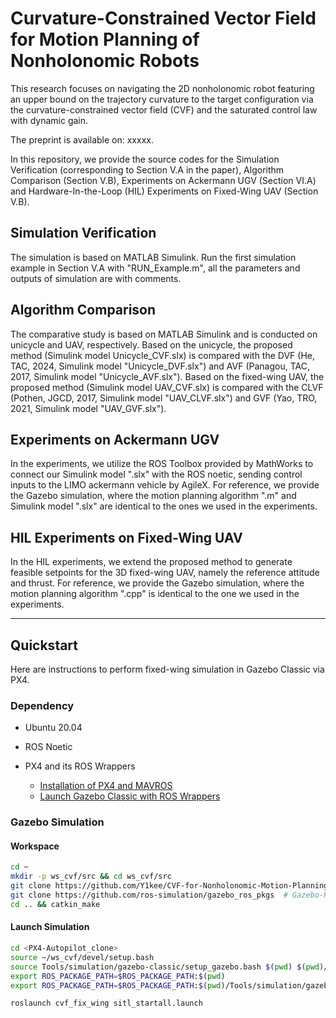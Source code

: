 # Curvature-Constrained Vector Field for Motion Planning of Nonholonomic Robots

This research focuses on navigating the 2D nonholonomic robot featuring an upper bound on the trajectory curvature to the target configuration via the curvature-constrained vector field (CVF) and the saturated control law with dynamic gain.

The preprint is available on: xxxxx.

In this repository, we provide the source codes for the Simulation Verification (corresponding to Section V.A in the paper), Algorithm Comparison (Section V.B), Experiments on Ackermann UGV (Section VI.A) and Hardware-In-the-Loop (HIL) Experiments on Fixed-Wing UAV (Section V.B).

## Simulation Verification

The simulation is based on MATLAB Simulink.
Run the first simulation example in Section V.A with "RUN_Example.m", all the parameters and outputs of simulation are with comments.

## Algorithm Comparison

The comparative study is based on MATLAB Simulink and is conducted on unicycle and UAV, respectively.
Based on the unicycle, the proposed method (Simulink model Unicycle_CVF.slx) is compared with the DVF (He, TAC, 2024, Simulink model "Unicycle_DVF.slx") and AVF (Panagou, TAC, 2017, Simulink model "Unicycle_AVF.slx").
Based on the fixed-wing UAV, the proposed method (Simulink model UAV_CVF.slx) is compared with the CLVF (Pothen, JGCD, 2017, Simulink model "UAV_CLVF.slx") and GVF (Yao, TRO, 2021, Simulink model "UAV_GVF.slx").

## Experiments on Ackermann UGV

In the experiments, we utilize the ROS Toolbox provided by MathWorks to connect our Simulink model ".slx" with the ROS noetic, sending control inputs to the LIMO ackermann vehicle by AgileX.
For reference, we provide the Gazebo simulation, where the motion planning algorithm ".m" and Simulink model ".slx" are identical to the ones we used in the experiments.

## HIL Experiments on Fixed-Wing UAV

In the HIL experiments, we extend the proposed method to generate feasible setpoints for the 3D fixed-wing UAV, namely the reference attitude and thrust.
For reference, we provide the Gazebo simulation, where the motion planning algorithm ".cpp" is identical to the one we used in the experiments.

---

## Quickstart

Here are instructions to perform fixed-wing simulation in Gazebo Classic via PX4.

### Dependency

* Ubuntu 20.04
* ROS Noetic
* PX4 and its ROS Wrappers

  * [Installation of PX4 and MAVROS](https://docs.px4.io/main/en/ros/mavros_installation.html)
  * [Launch Gazebo Classic with ROS Wrappers](https://docs.px4.io/main/en/simulation/ros_interface.html#launching-gazebo-classic-with-ros-wrappers)

### Gazebo Simulation

#### Workspace

```bash
cd ~ 
mkdir -p ws_cvf/src && cd ws_cvf/src
git clone https://github.com/Y1kee/CVF-for-Nonholonomic-Motion-Planning
git clone https://github.com/ros-simulation/gazebo_ros_pkgs  # Gazebo-ROS Toolbox 
cd .. && catkin_make
```

#### Launch Simulation

```bash
cd <PX4-Autopilot_clone>
source ~/ws_cvf/devel/setup.bash
source Tools/simulation/gazebo-classic/setup_gazebo.bash $(pwd) $(pwd)/build/px4_sitl_default
export ROS_PACKAGE_PATH=$ROS_PACKAGE_PATH:$(pwd)
export ROS_PACKAGE_PATH=$ROS_PACKAGE_PATH:$(pwd)/Tools/simulation/gazebo-classic/sitl_gazebo-classic

roslaunch cvf_fix_wing sitl_startall.launch
```
